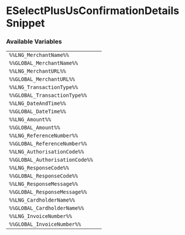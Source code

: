 # ESelectPlusUsConfirmationDetails Snippet

### Available Variables
|||
|---|---|
| `%%LNG_MerchantName%%` |
| `%%GLOBAL_MerchantName%%` |
| `%%LNG_MerchantURL%%` |
| `%%GLOBAL_MerchantURL%%` |
| `%%LNG_TransactionType%%` |
| `%%GLOBAL_TransactionType%%` |
| `%%LNG_DateAndTime%%` |
| `%%GLOBAL_DateTime%%` |
| `%%LNG_Amount%%` |
| `%%GLOBAL_Amount%%` |
| `%%LNG_ReferenceNumber%%` |
| `%%GLOBAL_ReferenceNumber%%` |
| `%%LNG_AuthorisationCode%%` |
| `%%GLOBAL_AuthorisationCode%%` |
| `%%LNG_ResponseCode%%` |
| `%%GLOBAL_ResponseCode%%` |
| `%%LNG_ResponseMessage%%` |
| `%%GLOBAL_ResponseMessage%%` |
| `%%LNG_CardholderName%%` |
| `%%GLOBAL_CardholderName%%` |
| `%%LNG_InvoiceNumber%%` |
| `%%GLOBAL_InvoiceNumber%%` |
